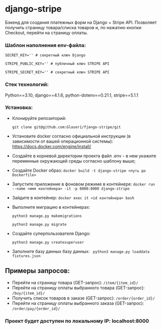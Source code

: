 # django-stripe
Бэкенд для создания платежных форм на Django + Stripe API. Позволяет получить страницу товара/списка товаров и, по нажатию кнопки Checkout, перейти на страницу оплаты.

### Шаблон наполнения env-файла:

``` SECRET_KEY='' # секретный ключ Django ```

``` STRIPE_PUBLIC_KEY='' # публичный ключ STRIPE API ``` 

``` STRIPE_SECRET_KEY='' # секретный ключ STRIPE API ``` 


### Стек технологий:
  Python==3.10, django==4.1.6, python-dotenv==0.21.1, stripe==5.1.1

### Установка:
* Клонируйте репозиторий:

  ``` git clone git@github.com:Glaser1/fjango-stripe/git ```
* Установите docker согласно официальной инструкции (в зависимости от вашей операционной системы):
    https://docs.docker.com/engine/install/    

* Создайте в корневой директории проекта файл .env - в нем укажите переменные окружающей среды согласно шаблону выше;

* Создайте Docker образ:
  ``` docker build -t django-stripe <путь до Dockerfile> ```

* Запустите приложение в фоновом режиме в контейнере: 
  ``` docker run --name <имя контейнера> -it -p 8000:8000 django-stripe ```
* Зайдите в контейнер:
  ``` docker exec it <id контейнера> bash ```
  
* Выполните миграцию в контейнерах: 

  ``` python3 manage.py makemigrations ```
  
  ``` python3 manage.py migrate ```

* Создайте суперпользователя Django:

  ``` python3 manage.py createsuperuser ```

* Заполните базу данных базу данных:
  ``` python3 manage.py loaddata fixtures.json```
  
## Примеры запросов:
 - Перейти на страницу товара (GET-запрос):
   ``` /item/{item_id}/ ```
 - Перейти на страницу оплаты выбранного товара (GET-запрос):
   ``` /buy/{item_id}/ ```
 - Получить список товаров в заказе (GET-запрос):
   ``` /order/{order_id}/ ```
 - Перейти на страницу оплаты выбранного заказа (GET-запрос):
  ``` /order/pay/{order_id}/ ```
  
  
### Проект будет доступен по локальному IP: localhost:8000


